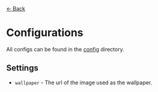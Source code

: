 [← Back](../README.md)

# Configurations

All configs can be found in the [config](../../src/config) directory.

## Settings

- `wallpaper` - The url of the image used as the wallpaper.